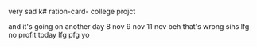 very sad k# ration-card-
college projct

and it's going on 
another day 8 nov
9 nov
11 nov beh
that's wrong 
sihs
lfg
no profit today 
lfg
pfg
yo